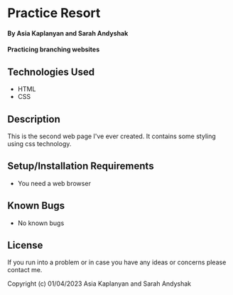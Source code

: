 # Practice Resort

#### By Asia Kaplanyan and Sarah Andyshak

#### Practicing branching websites

## Technologies Used

* HTML
* CSS

## Description

This is the second web page I've ever created. It contains some styling using css technology.

## Setup/Installation Requirements

* You need a web browser


## Known Bugs

* No known bugs


## License

If you run into a problem or in case you have any ideas or concerns please contact me.

Copyright (c) 01/04/2023 Asia Kaplanyan and Sarah Andyshak